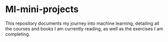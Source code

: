 # Ml-mini-projects

This repository documents my journey into machine learning, detailing all the courses and books I am currently reading, as well as the exercises I am completing.
